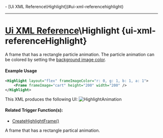 <div id="toc" markdown="1">
- [Ui XML Reference\Highlight](#ui-xml-referencehighlight)

</div>

***

# [Ui XML Reference](Ui-XML)\\Highlight {ui-xml-referenceHighlight}

[](overview-start)

A frame that has a rectangle particle animation. The particle animation can be colored by setting the [background image color](Ui-XML-CommonAttributes#backgroundimagecolor).

#### Example Usage
[](example-usage-start)
```xml
<Highlight layout="flex" frameImageColor="r: 0, g: 1, b: 1, a: 1">
    <Frame frameImage="cart" height="200" width="200" />
</Highlight>
```
This XML produces the following UI:
![HighlightAnimation](https://user-images.githubusercontent.com/34138206/147709536-9a92e3dd-4967-48d3-adeb-732083dba890.gif)
[](example-usage-end)

[](extra-section-start)
#### Related Trigger Function(s):
- [CreateHighlightFrame()](Trigger-API-Reference-DCEI-Functions-Custom-UI#createhighlightframe-1)
[](extra-section-end)

[](overview-end)

A frame that has a rectangle partical animation.

